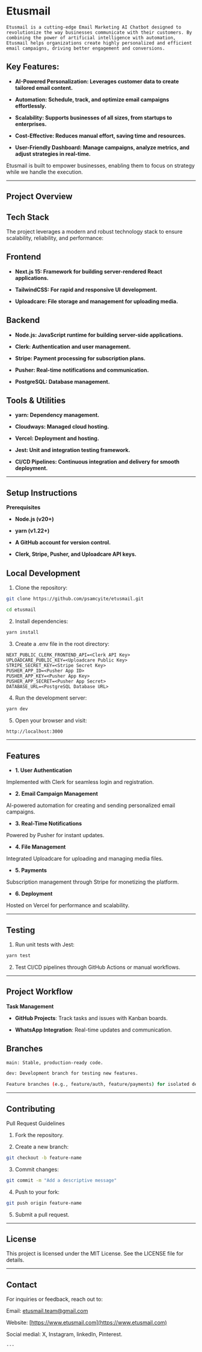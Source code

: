
# Etusmail


```
Etusmail is a cutting-edge Email Marketing AI Chatbot designed to revolutionize the way businesses communicate with their customers. By combining the power of artificial intelligence with automation, Etusmail helps organizations create highly personalized and efficient email campaigns, driving better engagement and conversions.
```
## Key Features:

- **AI-Powered Personalization: Leverages customer data to create tailored email content.**

- **Automation: Schedule, track, and optimize email campaigns effortlessly.**

- **Scalability: Supports businesses of all sizes, from startups to enterprises.**

- **Cost-Effective: Reduces manual effort, saving time and resources.**

- **User-Friendly Dashboard: Manage campaigns, analyze metrics, and adjust strategies in real-time.**


Etusmail is built to empower businesses, enabling them to focus on strategy while we handle the execution.


---

## Project Overview

## Tech Stack

The project leverages a modern and robust technology stack to ensure scalability, reliability, and performance:

## Frontend

- **Next.js 15: Framework for building server-rendered React applications.**

- **TailwindCSS: For rapid and responsive UI development.**

- **Uploadcare: File storage and management for uploading media.**


## Backend

- **Node.js: JavaScript runtime for building server-side applications.**

- **Clerk: Authentication and user management.**

- **Stripe: Payment processing for subscription plans.**

- **Pusher: Real-time notifications and communication.**

- **PostgreSQL: Database management.**


## Tools & Utilities

- **yarn: Dependency management.**

- **Cloudways: Managed cloud hosting.**

- **Vercel: Deployment and hosting.**

- **Jest: Unit and integration testing framework.**

- **CI/CD Pipelines: Continuous integration and delivery for smooth deployment.**



---

## Setup Instructions

**Prerequisites**

- **Node.js (v20+)**

- **yarn (v1.22+)**

- **A GitHub account for version control.**

- **Clerk, Stripe, Pusher, and Uploadcare API keys.**


## Local Development

1. Clone the repository:
```bash
git clone https://github.com/psamcyite/etusmail.git

cd etusmail
```

2. Install dependencies:
```bash
yarn install
```

3. Create a .env file in the root directory:
```env
NEXT_PUBLIC_CLERK_FRONTEND_API=<Clerk API Key>
UPLOADCARE_PUBLIC_KEY=<Uploadcare Public Key>
STRIPE_SECRET_KEY=<Stripe Secret Key>
PUSHER_APP_ID=<Pusher App ID>
PUSHER_APP_KEY=<Pusher App Key>
PUSHER_APP_SECRET=<Pusher App Secret>
DATABASE_URL=<PostgreSQL Database URL>
```

4. Run the development server:
```bash
yarn dev
```

5. Open your browser and visit:
```bash
http://localhost:3000
```



---

## Features

- **1. User Authentication**

Implemented with Clerk for seamless login and registration.


- **2. Email Campaign Management**

AI-powered automation for creating and sending personalized email campaigns.


- **3. Real-Time Notifications**

Powered by Pusher for instant updates.


- **4. File Management**

Integrated Uploadcare for uploading and managing media files.


- **5. Payments**

Subscription management through Stripe for monetizing the platform.


- **6. Deployment**

Hosted on Vercel for performance and scalability.



---

## Testing

1. Run unit tests with Jest:
```bash
yarn test
```

2. Test CI/CD pipelines through GitHub Actions or manual workflows.




---

## Project Workflow

**Task Management**

- **GitHub Projects**: Track tasks and issues with Kanban boards.

- **WhatsApp Integration**: Real-time updates and communication.


## Branches
```bash
main: Stable, production-ready code.

dev: Development branch for testing new features.

Feature branches (e.g., feature/auth, feature/payments) for isolated development.
```


---

## Contributing

Pull Request Guidelines

1. Fork the repository.


2. Create a new branch:
```bash
git checkout -b feature-name
```

3. Commit changes:
```bash
git commit -m "Add a descriptive message"
```

4. Push to your fork:
```bash
git push origin feature-name
```

5. Submit a pull request.




---

## License

This project is licensed under the MIT License. See the LICENSE file for details.


---

## Contact

For inquiries or feedback, reach out to:

Email: [etusmail.team@gmail.com](etusmail.team@gmail.com)

Website: [https://www.etusmail.com](https://www.etusmail.com)

Social medial: X, Instagram, linkedIn, Pinterest.
```
---
